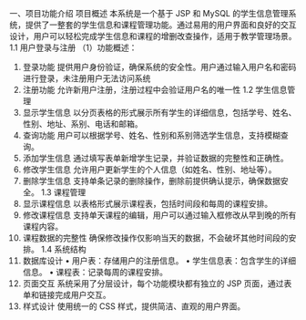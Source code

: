 一、项目功能介绍
项目概述
本系统是一个基于 JSP 和 MySQL 的学生信息管理系统，提供了一整套的学生信息和课程管理功能。通过易用的用户界面和良好的交互设计，用户可以轻松完成学生信息和课程的增删改查操作，适用于教学管理场景。
1.1 用户登录与注册
（1）功能概述：
1. 登录功能
提供用户身份验证，确保系统的安全性。用户通过输入用户名和密码进行登录，未注册用户无法访问系统
2. 注册功能
允许新用户注册，注册过程中会验证用户名的唯一性
1.2 学生信息管理
1. 显示学生信息
以分页表格的形式展示所有学生的详细信息，包括学号、姓名、性别、地址、系别、电话和邮箱。
2. 查询功能
用户可以根据学号、姓名、性别和系别筛选学生信息，支持模糊查询。
3. 添加学生信息
通过填写表单新增学生记录，并验证数据的完整性和正确性。
4. 修改学生信息
允许用户更新学生的个人信息（如姓名、性别、地址等）。
5. 删除学生信息
支持单条记录的删除操作，删除前提供确认提示，确保数据安全。
1.3 课程管理
1. 显示课程信息
以表格形式展示课程表，包括时间段和每周的课程安排。
2. 修改课程信息
支持单天课程的编辑，用户可以通过输入框修改从早到晚的所有课程内容。
3. 课程数据的完整性
确保修改操作仅影响当天的数据，不会破坏其他时间段的安排。
1.4 系统结构
1. 数据库设计
•  用户表：存储用户的注册信息。
•  学生信息表：包含学生的详细信息。
•  课程表：记录每周的课程安排。
2. 页面交互
系统采用了分层设计，每个功能模块都有独立的 JSP 页面，通过表单和链接完成用户交互。
3. 样式设计
使用统一的 CSS 样式，提供简洁、直观的用户界面。
